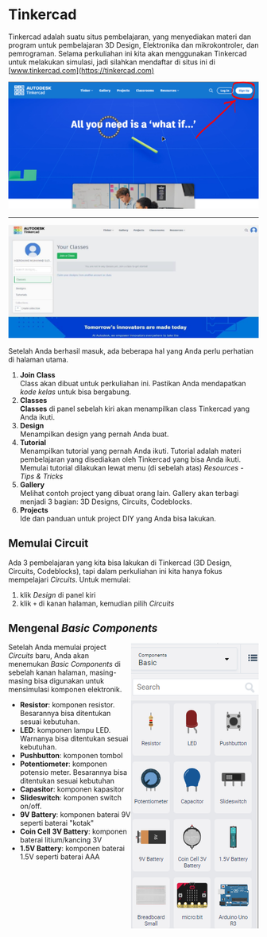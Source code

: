 # Tinkercad

Tinkercad adalah suatu situs pembelajaran, yang menyediakan materi dan program untuk pembelajaran 3D Design, Elektronika dan mikrokontroler, dan pemrograman. Selama perkuliahan ini kita akan menggunakan Tinkercad untuk melakukan simulasi, jadi silahkan mendaftar di situs ini di [www.tinkercad.com](https://tinkercad.com)

![](res/tinkercad-signup.png)

---

![](res/tinkercad-home.png)

Setelah Anda berhasil masuk, ada beberapa hal yang Anda perlu perhatian di halaman utama.
1. **Join Class**\
   Class akan dibuat untuk perkuliahan ini. Pastikan Anda mendapatkan _kode kelas_ untuk bisa bergabung.
2. **Classes**\
   **Classes** di panel sebelah kiri akan menampilkan class Tinkercad yang Anda ikuti.
3. **Design**\
   Menampilkan design yang pernah Anda buat.
4. **Tutorial**\
   Menampilkan tutorial yang pernah Anda ikuti. Tutorial adalah materi pembelajaran yang disediakan oleh Tinkercad yang bisa Anda ikuti. Memulai tutorial dilakukan lewat menu (di sebelah atas) _Resources - Tips & Tricks_
5. **Gallery**\
   Melihat contoh project yang dibuat orang lain. Gallery akan terbagi menjadi 3 bagian: 3D Designs, Circuits, Codeblocks.
6. **Projects**\
   Ide dan panduan untuk project DIY yang Anda bisa lakukan.


## Memulai Circuit
Ada 3 pembelajaran yang kita bisa lakukan di Tinkercad (3D Design, Circuits, Codeblocks), tapi dalam perkuliahan ini kita hanya fokus mempelajari _Circuits_. Untuk memulai:
1. klik _Design_ di panel kiri
2. klik `+` di kanan halaman, kemudian pilih _Circuits_

## Mengenal _Basic Components_
<img src="res/tinkercad-basic.png" align=right>Setelah Anda memulai project _Circuits_ baru, Anda akan menemukan _Basic Components_ di sebelah kanan halaman, masing-masing bisa digunakan untuk mensimulasi komponen elektronik.
- **Resistor**: komponen resistor. Besarannya bisa ditentukan sesuai kebutuhan.
- **LED**: komponen lampu LED. Warnanya bisa ditentukan sesuai kebutuhan.
- **Pushbutton**: komponen tombol
- **Potentiometer**: komponen potensio meter. Besarannya bisa ditentukan sesuai kebutuhan
- **Capasitor**: komponen kapasitor
- **Slideswitch**: komponen switch on/off.
- **9V Battery**: komponen baterai 9V seperti baterai "kotak"
- **Coin Cell 3V Battery**: komponen baterai litium/kancing 3V
- **1.5V Battery**: komponen baterai 1.5V seperti baterai AAA